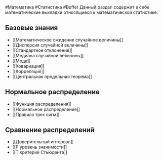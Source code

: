 #Математика #Статистика #Buffer 
Данный раздел содержит в себе математические выкладки относящиеся к математической статистике.

## Базовые знания
- [[Математическое ожидание случайное величины]]
- [[Дисперсия случайной величины]]
- [[Стандартное отклонение]]
- [[Медиана случайной величины]]
- [[Мода]]
- [[Ковариация]]
- [[Корреляция]]
- [[Центральная предельная теорема]]

## Нормальное распределение
- [[Функция распределения]]
- [[Нормальное распределение]]
- [[Правило трех сигм]]

## Сравнение распределений
- [[Доверительный интервал]]
- [[P уровень значимости]]
- [[T критерий Стьюдента]]